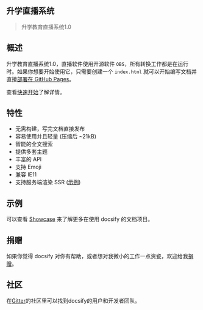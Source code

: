 ## 升学直播系统

> 升学教育直播系统1.0

## 概述

升学教育直播系统1.0，直播软件使用开源软件 `OBS`，所有转换工作都是在运行时。如果你想要开始使用它，只需要创建一个 `index.html` 就可以开始编写文档并直接[部署在 GitHub Pages](zh-cn/deploy.md)。

查看[快速开始](zh-cn/quickstart.md)了解详情。

## 特性

- 无需构建，写完文档直接发布
- 容易使用并且轻量 (压缩后 ~21kB)
- 智能的全文搜索
- 提供多套主题
- 丰富的 API
- 支持 Emoji
- 兼容 IE11
- 支持服务端渲染 SSR ([示例](https://github.com/docsifyjs/docsify-ssr-demo))

## 示例

可以查看 [Showcase](https://github.com/docsifyjs/docsify/#showcase) 来了解更多在使用 docsify 的文档项目。

## 捐赠

如果你觉得 docsify 对你有帮助，或者想对我微小的工作一点资瓷，欢迎给我[捐赠](https://github.com/QingWei-Li/donate)。

## 社区

在[Gitter](https://gitter.im/docsifyjs/Lobby)的社区里可以找到docsify的用户和开发者团队。
